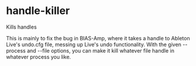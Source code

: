# handle-killer
Kills handles

This is mainly to fix the bug in BIAS-Amp, where it takes a handle to Ableton Live's undo.cfg file, messing up Live's undo functionality.
With the given --process and --file options, you can make it kill whatever file handle in whatever process you like.
